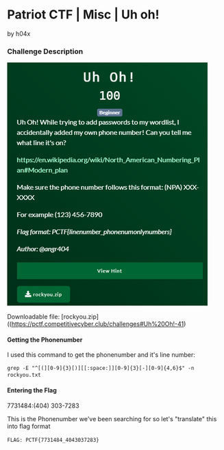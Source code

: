 # Patriot CTF | Misc | Uh oh!

by h04x

### Challenge Description 

![](./description.png)

Downloadable file:
[rockyou.zip]((https://pctf.competitivecyber.club/challenges#Uh%20Oh!-41)

#### Getting the Phonenumber

I used this command to get the phonenumber and it's line number:
```
grep -E "^[(][0-9]{3}[)][[:space:]][0-9]{3}[-][0-9]{4,6}$" -n rockyou.txt
```

#### Entering the Flag

7731484:(404) 303-7283

This is the Phonenumber we've been searching for so let's "translate" this into flag format

`FLAG: PCTF{7731484_4043037283}`
